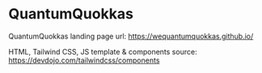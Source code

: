 # QuantumQuokkas
QuantumQuokkas
landing page url: https://wequantumquokkas.github.io/

HTML, Tailwind CSS, JS
template & components source: https://devdojo.com/tailwindcss/components
